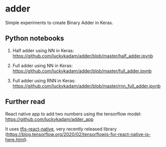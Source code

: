 # adder
Simple experiments to create Binary Adder in Keras.

## Python notebooks

1. Half adder using NN in Keras: https://github.com/luckykadam/adder/blob/master/half_adder.ipynb

2. Full adder using NN in Keras: https://github.com/luckykadam/adder/blob/master/full_adder.ipynb

3. Full adder using RNN in Keras: https://github.com/luckykadam/adder/blob/master/rnn_full_adder.ipynb

## Further read

React native app to add two numbers using the tensorflow model: https://github.com/luckykadam/adder_app

It uses <a href="https://github.com/tensorflow/tfjs/tree/master/tfjs-react-native">tfjs-react-native</a>, very recently released library (https://blog.tensorflow.org/2020/02/tensorflowjs-for-react-native-is-here.html).
